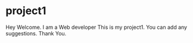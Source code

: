 # project1
Hey Welcome.
I am a Web developer
This is my project1.
You can add any suggestions.
Thank You.
